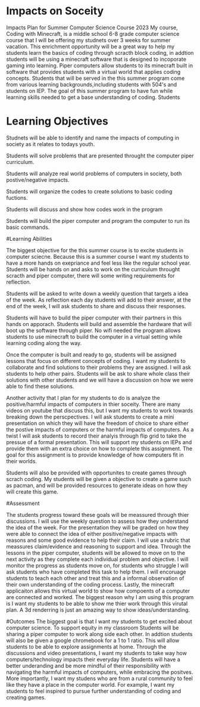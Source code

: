 # Impacts on Soceity
Impacts Plan for Summer Computer Science Course 2023
My course, Coding with Minecraft, is a middle school 6-8 grade computer science course that I will be offering my studnets over 3 weeks for summer vacation. This enrichment opportunity will be a great way to help my students learn the basics of coding through scracth block coding, in addtion students will be using a minecraft software that is designed to incoporate gaming into learning. Piper computers allow students to its minecraft built in software that provides students with a virtual world that applies coding concepts. Students that will be served in the this summer program come from various learning backgrounds,including students with 504's and students on IEP. The goal of this summer program to have fun while learning skills needed to get a base understanding of coding. Students 

# Learning Objectives
Studnets will be able to identify and name the impacts of computing in society as it relates to todays youth. 

Students will solve problems that are presented throught the computer piper curriculum. 

Students will analyze real world problems of computers in society, both postive/negative impacts.

Students will organize the codes to create solutions to basic coding fuctions.

Students will discuss and show how codes work in the program

Students will build the piper computer and program the computer to run its basic commands. 

#Learning Abilities

The biggest objective for the this summer course is to excite students in computer sciecne. Because this is a summer course I want my students to have a more hands on exepriance and feel less like the regular school year. Students will be hands on and asks to work on the curriculum throught scracth and piper computer, there will some writing requirements for reflection. 

Students will be asked to write down a weekly question that targets a idea of the week. As reflection each day students will add to their answer, at the end of the week, I will ask students to share and discuss their responses. 

Students will have to build the piper computer with their partners in this hands on apporach. Students will build and assemble the hardware that will boot up the software through piper. No wifi needed the program allows students to use minecraft to build the computer in a virtual setting while learning coding along the way. 

Once the computer is built and ready to go, students will be assigned lessons that focus on different concepts of coding. I want my students to collaborate and find solutions to their problems they are assigned. I will ask students to help other pairs. Students will be ask to share whole class their solutions with other students and we will have a discussion on how we were able to find these solutions. 

Another activity that I plan for my students to do is analyze the positive/harmful impacts of computers in thier soceity. There are many videos on youtube that discuss this, but I want my students to work towards breaking down the perscpectives. I will ask students to create a mini presentation on which they will have the freedom of choice to share either the postive impacts of computers or the harmful impacts of computers. As a twist I will ask students to record their analyis through flip grid to take the pressue of a formal presentation. This will support my students on IEPs and provide them with an extra choice on how to complete this assignment. The goal for this assignment is to provide knowledge of how computers fit in their worlds. 

Students will also be provided with opportunites to create games through scrach coding. My students will be given a objective to create a game such as pacman, and will be provided resources to generate ideas on how they will create this game. 

#Assessment

The students progress toward these goals will be meassured through thier discussions. I will use the weekly question to assess how they understand the idea of the week. 
For the presentation they will be graded on how they were able to connect the idea of either positive/negative impacts with reasons and some good evidence to help their claim. I will use a rubric that meassures claim/evidence and reasoning to support and idea. 
Through the lessons in the piper computer, students will be allowed to move on to the next activity as they complete each individual problem and objective. I will monitor the progress as students move on, for students who struggle I will ask students who have completed this task to help them. I will encoruage students to teach each other and treat this and a informal observation of their own understanding of the coding process. 
Lastly, the minecraft applicaiton allows this virtual world to show how compoents of a computer are connected and worked. The biggest reason why I am using this program is I want my students to be able to show me thier work through this virutal plan. A 3d renderring is just an amazing way to show ideas/understanding. 

#Outcomes
The biggest goal is that I want my students to get excited about computer science. To support equity in my classroom Students will be sharing a piper computer to work along side each other. In addtion students will also be given a google chromebook for a 1 to 1 ratio. This will allow students to be able to explore assignments at home. 
Through the discussions and video presentations, I want my students to take way how computers/technology impacts their everyday life. Students will have a better underanding and be more mindful of their responsibility with navigating the harmful impacts of computers, while embracing the positves. More importantly, I want my studens who are from a rural community to feel like they have a place in the computer world. For example, I want my students to feel inspired to pursue further understanding of coding and creating games. 

